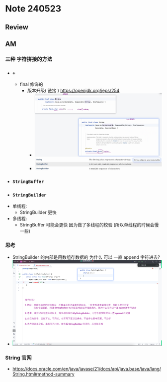 # Note 240523
## Review

## AM
### 三种 字符拼接的方法
- ### `+`
  - final 修饰的
    - 版本升级( 链接 ) https://openjdk.org/jeps/254
      - ![img.png](img.png)
      - ![img_1.png](img_1.png)
- ### `StringBuffer`
- ### `StringBuilder`
- 单线程:
  - StringBuilder 更快
- 多线程:
  - StringBuffer 可能会更快 因为做了多线程的校验 (所以单线程的时候会慢一些)
### 思考 
- StringBuilder 的内部是用数组存数据的 为什么 可以 一直 append 字符进去?
- ![img_2.png](img_2.png)

### String 官网
- https://docs.oracle.com/en/java/javase/21/docs/api/java.base/java/lang/String.html#method-summary
